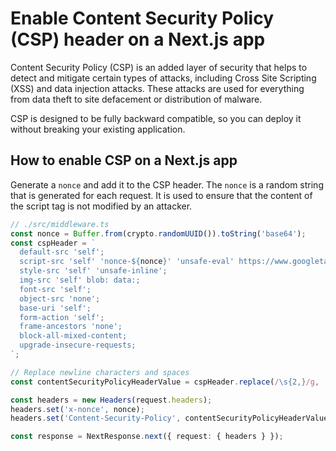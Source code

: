 # Enable Content Security Policy (CSP) header on a Next.js app

Content Security Policy (CSP) is an added layer of security that helps to detect and mitigate certain types of attacks, including Cross Site Scripting (XSS) and data injection attacks. These attacks are used for everything from data theft to site defacement or distribution of malware.

CSP is designed to be fully backward compatible, so you can deploy it without breaking your existing application.

## How to enable CSP on a Next.js app

Generate a `nonce` and add it to the CSP header. The `nonce` is a random string that is generated for each request. It is used to ensure that the content of the script tag is not modified by an attacker.

```typescript
// ./src/middleware.ts
const nonce = Buffer.from(crypto.randomUUID()).toString('base64');
const cspHeader = `
  default-src 'self';
  script-src 'self' 'nonce-${nonce}' 'unsafe-eval' https://www.googletagmanager.com/;
  style-src 'self' 'unsafe-inline';
  img-src 'self' blob: data:;
  font-src 'self';
  object-src 'none';
  base-uri 'self';
  form-action 'self';
  frame-ancestors 'none';
  block-all-mixed-content;
  upgrade-insecure-requests;
`;

// Replace newline characters and spaces
const contentSecurityPolicyHeaderValue = cspHeader.replace(/\s{2,}/g, ' ').trim();

const headers = new Headers(request.headers);
headers.set('x-nonce', nonce);
headers.set('Content-Security-Policy', contentSecurityPolicyHeaderValue);

const response = NextResponse.next({ request: { headers } });
```
